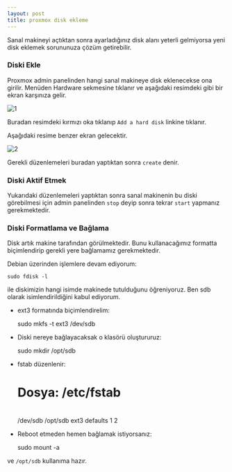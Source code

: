 ```yaml
---
layout: post
title: proxmox disk ekleme
---
```


Sanal makineyi açtıktan sonra ayarladığınız disk alanı yeterli gelmiyorsa yeni
disk eklemek sorununuza çözüm getirebilir.

### Diski Ekle

Proxmox admin panelinden hangi sanal makineye disk eklenecekse ona girilir.
Menüden Hardware sekmesine tıklanır ve aşağıdaki resimdeki gibi bir ekran
karşınıza gelir.

![1](http://ecylmz.com/file/proxmox-disk-ekleme-1.png)

Buradan resimdeki kırmızı oka tıklanıp `Add a hard disk` linkine tıklanır.

Aşağıdaki resime benzer ekran gelecektir.

![2](http://ecylmz.com/file/proxmox-disk-ekleme-2.png)

Gerekli düzenlemeleri buradan yaptıktan sonra `create` denir.

### Diski Aktif Etmek

Yukarıdaki düzenlemeleri yaptıktan sonra sanal makinenin bu diski görebilmesi
için admin panelinden `stop` deyip sonra tekrar `start` yapmanız gerekmektedir.

### Diski Formatlama ve Bağlama

Disk artık makine tarafından görülmektedir. Bunu kullanacağımız formatta
biçimlendirip gerekli yere bağlamamız gerekmektedir.

Debian üzerinden işlemlere devam ediyorum:

	sudo fdisk -l

ile diskimizin hangi isimde makinede tutulduğunu öğreniyoruz. Ben sdb olarak
isimlendirildiğini kabul ediyorum.

- ext3 formatında biçimlendirelim:

	sudo mkfs -t ext3 /dev/sdb

- Diski nereye bağlayacaksak o klasörü oluştururuz:

	sudo mkdir /opt/sdb

- fstab düzenlenir:

	#
	# Dosya: /etc/fstab
	#
	/dev/sdb /opt/sdb ext3 defaults 1 2

- Reboot etmeden hemen bağlamak istiyorsanız:

	sudo mount -a

ve `/opt/sdb` kullanıma hazır.
